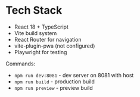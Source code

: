 # Tech Stack

- React 18 + TypeScript
- Vite build system
- React Router for navigation  
- vite-plugin-pwa (not configured)
- Playwright for testing

Commands:
- `npm run dev:8081` - dev server on 8081 with host
- `npm run build` - production build
- `npm run preview` - preview build
